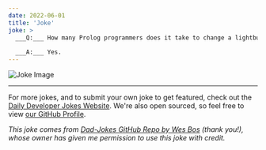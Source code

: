 ```yaml
---
date: 2022-06-01
title: 'Joke'
joke: >
  ___Q:___ How many Prolog programmers does it take to change a lightbulb?
  
  ___A:___ Yes.
---
```



![Joke Image](https://private.xtrp.io/projects/DailyDeveloperJokes/public_image_server/images/5e12588f481d4.png)

---

For more jokes, and to submit your own joke to get featured, check out the [Daily Developer Jokes Website](https://dailydeveloperjokes.github.io/). We're also open sourced, so feel free to view [our GitHub Profile](https://github.com/dailydeveloperjokes).


_This joke comes from [Dad-Jokes GitHub Repo by Wes Bos](https://github.com/wesbos/dad-jokes) (thank you!), whose owner has given me permission to use this joke with credit._

<!--
Joke text:
**Q:** How many Prolog programmers does it take to change a lightbulb?

**A:** Yes.
 -->


